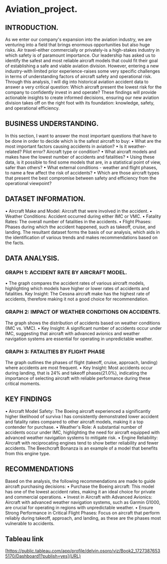 # Aviation_project.

## INTRODUCTION.
As we enter our company's expansion into the aviation industry, we are
venturing into a field that brings enormous opportunities but also huge
risks. Air travel-either commercially or privately-is a high-stakes industry
in which safety is of paramount importance.
Our leadership has asked us to identify the safest and most reliable
aircraft models that could fit their goal of establishing a safe and viable
aviation division. However, entering a new industry-with limited prior
experience-raises some very specific challenges in terms of understanding
factors of aircraft safety and operational risk.
Through this analysis, I will dig into historical aviation accident data to
answer a very critical question: Which aircraft present the lowest risk for
the company to confidently invest in and operate?
These findings will provide actionable insights to create informed
decisions, ensuring our new aviation division takes off on the right foot
with its foundation: knowledge, safety, and operational efficiency.


## BUSINESS UNDERSTANDING.
In this section, I want to answer the most important
questions that have to be done in order to decide
which is the safest aircraft to buy:
• What are the most important factors causing
accidents in aviation?
• Is it weather-related? Pilot error? Aircraft type or
condition?
• What aircraft models and makes have the lowest
number of accidents and fatalities?
• Using these data, is it possible to find some models
that are, in a statistical point of view, safer than
others?
• What external conditions - weather and flight
phases, to name a few affect the risk of accidents?
• Which are those aircraft types that present the best
compromise between safety and efficiency from the
operational viewpoint?


## DATASET INFORMATION.

• Aircraft Make and Model: Aircraft that were involved in the accident.
• Weather Conditions: Accident occurred during either IMC or VMC.
• Fatality Rates: The overall number of fatalities in the accidents.
• Flight Phases: Phases during which the accident happened, such as takeoff, cruise, and landing.
The resultant dataset forms the basis of our analysis, which aids in the identification of various trends and makes recommendations based on the facts.

## DATA ANALYSIS.
### GRAPH 1: ACCIDENT RATE BY AIRCRAFT MODEL.

• The graph compares the accident rates of various aircraft models, highlighting which models have higher or lower rates of accidents and fatalities.
Key Insight: The Cessna aircraft make has the highest rate of accidents, therefore making it not a good choice for recommendation.

### GRAPH 2: IMPACT OF WEATHER CONDITIONS ON ACCIDENTS.

The graph shows the distribution of accidents based on weather conditions (IMC vs. VMC).
• Key Insight: A significant number of accidents occur under IMC, suggesting that aircraft with advanced avionics and weather navigation systems are essential for operating in unpredictable weather.

### GRAPH 3: FATALITIES BY FLIGHT PHASE

The graph outlines the phases of flight (takeoff, cruise, approach, landing) where accidents are most frequent.
• Key Insight: Most accidents occur during landing, that is 24% and takeoff phases(21.0%), indicating the importance of selecting aircraft with reliable performance during these critical moments.

## KEY FINDINGS

• Aircraft Model Safety: The Boeing aircraft experienced a significantly higher likelihood of surviva l has consistently demonstrated lower accident and fatality rates compared to other aircraft models, making it a top contender for purchase.
• Weather's Role: A substantial number of accidents occur under IMC, highlighting the need for aircraft equipped with advanced weather navigation systems to mitigate risk.
• Engine Reliability: Aircraft with reciprocating engines tend to show better reliability and fewer accidents. The
Beechcraft Bonanza is an example of a model that
benefits from this engine type.

## RECOMMENDATIONS

Based on the analysis, the following recommendations are made to guide aircraft purchasing decisions:
• Purchase the Boeing aircraft: This model has one of the lowest accident rates, making it an ideal choice for private and commercial operations.
• Invest in Aircraft with Advanced Avionics: Aircraft with advanced weather navigation systems, such as Garmin G1000, are crucial for operating in regions with unpredictable weather.
• Ensure Strong Performance in Critical Flight Phases: Focus on aircraft that perform reliably during takeoff, approach, and landing, as these are the phases most vulnerable to accidents.

## Tableau link

[https://public.tableau.com/app/profile/delvin.osoro/viz/Book2_17273876535170/Dashboard1?publish=yes](URL)



